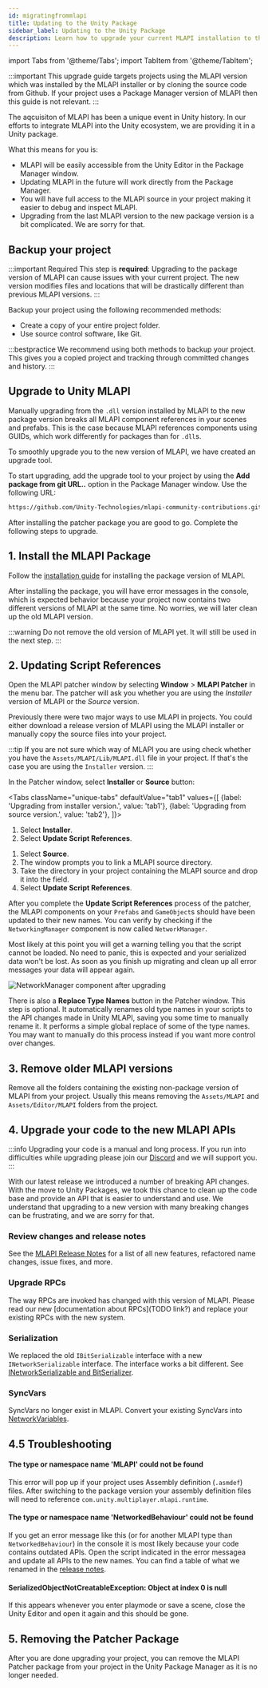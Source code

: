 ```yaml
---
id: migratingfrommlapi
title: Updating to the Unity Package
sidebar_label: Updating to the Unity Package
description: Learn how to upgrade your current MLAPI installation to the Unity MLAPI package.
---
```


import Tabs from '@theme/Tabs';
import TabItem from '@theme/TabItem';

:::important
This upgrade guide targets projects using the MLAPI version which was installed by the MLAPI installer or by cloning the source code from Github.
If your project uses a Package Manager version of MLAPI then this guide is not relevant.
:::

The aqcuisiton of MLAPI has been a unique event in Unity history. In our efforts to integrate MLAPI into the Unity ecosystem, we are providing it in a Unity package.

What this means for you is:

- MLAPI will be easily accessible from the Unity Editor in the Package Manager window.
- Updating MLAPI in the future will work directly from the Package Manager.
- You will have full access to the MLAPI source in your project making it easier to debug and inspect MLAPI.
- Upgrading from the last MLAPI version to the new package version is a bit complicated. We are sorry for that.

## Backup your project

:::important Required
This step is **required**: Upgrading to the package version of MLAPI can cause issues with your current project. The new version modifies files and locations that will be drastically different than previous MLAPI versions.
:::

Backup your project using the following recommended methods:

* Create a copy of your entire project folder.
* Use source control software, like Git. 

:::bestpractice
We recommend using both methods to backup your project. This gives you a copied project and tracking through committed changes and history.
:::

##  Upgrade to Unity MLAPI

Manually upgrading from the `.dll` version installed by MLAPI to the new package version breaks all MLAPI component references in your scenes and prefabs. This is the case because MLAPI references components using GUIDs, which work differently for packages than for `.dll`s. 

To smoothly upgrade you to the new version of MLAPI, we have created an upgrade tool.

To start upgrading, add the upgrade tool to your project by using the **Add package from git URL..** option in the Package Manager window. Use the following URL: 

```html
https://github.com/Unity-Technologies/mlapi-community-contributions.git?path=/com.unity.multiplayer.mlapi-patcher
```

After installing the patcher package you are good to go. Complete the following steps to upgrade.

## 1. **Install the MLAPI Package**
Follow the [installation guide](installation.md) for installing the package version of MLAPI.

After installing the package, you will have error messages in the console, which is expected behavior because your project now contains two different versions of MLAPI at the same time. No worries, we will later clean up the old MLAPI version.

:::warning
Do not remove the old version of MLAPI yet. It will still be used in the next step.
:::

## 2. **Updating Script References**

Open the MLAPI patcher window by selecting **Window** > **MLAPI Patcher** in the menu bar. The patcher will ask you whether you are using the *Installer* version of MLAPI or the *Source* version. 

Previously there were two major ways to use MLAPI in projects. You could either download a release version of MLAPI using the MLAPI installer or manually copy the source files into your project.

:::tip
If you are not sure which way of MLAPI you are using check whether you have the `Assets/MLAPI/Lib/MLAPI.dll` file in your project. If that's the case you are using the `Installer` version.
:::

In the Patcher window, select **Installer** or **Source** button:

<Tabs
  className="unique-tabs"
  defaultValue="tab1"
  values={[
    {label: 'Upgrading from installer version.', value: 'tab1'},
    {label: 'Upgrading from source version.', value: 'tab2'},
  ]}>

<TabItem value="tab1">

1. Select **Installer**.
1. Select **Update Script References**.

</TabItem>
<TabItem value="tab2">

1. Select **Source**. 
1. The window prompts you to link a MLAPI source directory. 
1. Take the directory in your project containing the MLAPI source and drop it into the field. 
1. Select **Update Script References**.

</TabItem>
</Tabs>

After you complete the **Update Script References** process of the patcher, the MLAPI components on your `Prefabs` and `GameObject`s should have been updated to their new names. You can verify by checking if the `NetworkingManager` component is now called `NetworkManager`.

Most likely at this point you will get a warning telling you that the script cannot be loaded. No need to panic, this is expected and your serialized data won't be lost. As soon as you finish up migrating and clean up all error messages your data will appear again.

 ![NetworkManager component after upgrading](/img/upgrade-guide/networkmanager-component.png)

There is also a **Replace Type Names** button in the Patcher window. This step is optional. It automatically renames old type names in your scripts to the API changes made in Unity MLAPI, saving you some time to manually rename it. It performs a simple global replace of some of the type names. You may want to manually do this process instead if you want more control over changes.

## 3. **Remove older MLAPI versions**

Remove all the folders containing the existing non-package version of MLAPI from your project. Usually this means removing the `Assets/MLAPI` and `Assets/Editor/MLAPI` folders from the project.

## 4. **Upgrade your code to the new MLAPI APIs**

:::info
Upgrading your code is a manual and long process. If you run into difficulties while upgrading please join our [Discord](https://discord.gg/buMxnnPvTb) and we will support you.
:::

With our latest release we introduced a number of breaking API changes. With the move to Unity Packages, we took this chance to clean up the code base and provide an API that is easier to understand and use. We understand that upgrading to a new version with many breaking changes can be frustrating, and we are sorry for that.

### Review changes and release notes

See the [MLAPI Release Notes](../release-notes/index.md) for a list of all new features, refactored name changes, issue fixes, and more.

### Upgrade RPCs

The way RPCs are invoked has changed with this version of MLAPI. Please read our new [documentation about RPCs](TODO link?) and replace your existing RPCs with the new system.

### Serialization

We replaced the old `IBitSerializable` interface with a new `INetworkSerializable` interface. The interface works a bit different. See [INetworkSerializable and BitSerializer](../advanced-topics/serialization/inetworkserializable-bitserializer.md).

### SyncVars
SyncVars no longer exist in MLAPI. Convert your existing SyncVars into [NetworkVariables](../mlapi-basics/networkvariable).


## 4.5 Troubleshooting

#### The type or namespace name 'MLAPI' could not be found

This error will pop up if your project uses Assembly definition (`.asmdef`) files. After switching to the package version your assembly definition files will need to reference `com.unity.multiplayer.mlapi.runtime`.

#### The type or namespace name 'NetworkedBehaviour' could not be found

If you get an error message like this (or for another MLAPI type than `NetworkedBehaviour`) in the console it is most likely because your code contains outdated APIs. Open the script indicated in the error messagea and update all APIs to the new names. You can find a table of what we renamed in the [release notes](../release-notes/index.md).

#### SerializedObjectNotCreatableException: Object at index 0 is null

If this appears whenever you enter playmode or save a scene, close the Unity Editor and open it again and this should be gone.

## 5. **Removing the Patcher Package**
After you are done upgrading your project, you can remove the MLAPI Patcher package from your project in the Unity Package Manager as it is no longer needed.

